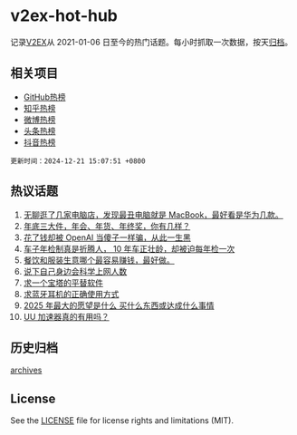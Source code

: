 # v2ex-hot-hub

 记录[V2EX](https://www.v2ex.com/)从 2021-01-06 日至今的热门话题。每小时抓取一次数据，按天[归档](archives)。
 
 ## 相关项目

- [GitHub热榜](https://github.com/lonnyzhang423/github-hot-hub)
- [知乎热榜](https://github.com/lonnyzhang423/zhihu-hot-hub)
- [微博热榜](https://github.com/lonnyzhang423/weibo-hot-hub)
- [头条热榜](https://github.com/lonnyzhang423/toutiao-hot-hub)
- [抖音热榜](https://github.com/lonnyzhang423/douyin-hot-hub)


 `更新时间：2024-12-21 15:07:51 +0800`

## 热议话题

1. [无聊逛了几家电脑店，发现最丑电脑就是 MacBook，最好看是华为几款。](https://www.v2ex.com/t/1099108)
1. [年底三大件，年会、年货、年终奖，你有几样？](https://www.v2ex.com/t/1099116)
1. [花了钱却被 OpenAI 当傻子一样骗，从此一生黑](https://www.v2ex.com/t/1099161)
1. [车子年检制真是折腾人， 10 年车正壮龄，却被迫每年检一次](https://www.v2ex.com/t/1099238)
1. [餐饮和服装生意哪个最容易赚钱，最好做。](https://www.v2ex.com/t/1099095)
1. [说下自己身边会科学上网人数](https://www.v2ex.com/t/1099182)
1. [求一个宝塔的平替软件](https://www.v2ex.com/t/1099093)
1. [求蓝牙耳机的正确使用方式](https://www.v2ex.com/t/1099215)
1. [2025 年最大的愿望是什么 买什么东西或达成什么事情](https://www.v2ex.com/t/1099155)
1. [UU 加速器真的有用吗？](https://www.v2ex.com/t/1099110)

## 历史归档

[archives](archives)

## License

See the [LICENSE](LICENSE) file for license rights and limitations (MIT).
